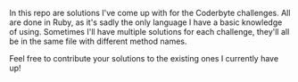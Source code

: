 In this repo are solutions I've come up with for the Coderbyte challenges. All are done in Ruby, as it's sadly the only language I have a basic knowledge of using. Sometimes I'll have multiple solutions for each challenge, they'll all be in the same file with different method names.  

Feel free to contribute your solutions to the existing ones I currently have up!